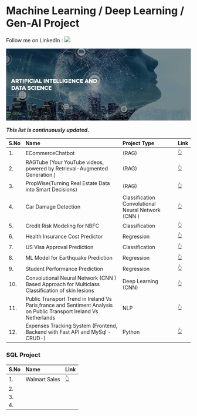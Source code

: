 # Machine Learning / Deep Learning / Gen-AI Project

Follow me on LinkedIn : [![](https://img.shields.io/badge/LinkedIn-0077B5?style=for-the-badge&logo=linkedin&logoColor=white)](https://www.linkedin.com/in/aadarsh-kushwaha-54a281194/)


![HomepageUI](./images/artificail.jpg)

***This list is continuously updated.***



| S.No | Name                                   |Project Type|  Link |
| :----| :--------------------------------------| :----------|  :----|
| 1.   | ECommerceChatbot |(RAG) | [👆](https://github.com/Aadarsh4u-code/ECommerceChatbot) |
| 2.   | RAGTube (Your YouTube videos, powered by Retrieval-Augmented Generation.) | (RAG) | [👆](https://github.com/Aadarsh4u-code/RAGTube) |
| 3.   | PropWise(Turning Real Estate Data into Smart Decisions) | (RAG) | [👆](https://github.com/Aadarsh4u-code/PropWise) |
| 4.   | Car Damage Detection | Classification Convolutional Neural Network (CNN ) | [👆](https://github.com/Aadarsh4u-code/car-damage-detection-cnn) |
| 5.   | Credit Risk Modeling for NBFC | Classification                | [👆](https://github.com/Aadarsh4u-code/Credit-Risk-Model-For-NBFC) |
| 6.   | Health Insurance Cost Predictor | Regression         | [👆](https://github.com/Aadarsh4u-code/Health-Insurance-Cost-Predictor) |
| 7.   | US Visa Approval Prediction | Classification         | [👆](https://github.com/Aadarsh4u-code/US-Visa-Approval-Prediction) |
| 8.   | ML Model for Earthquake Prediction | Regression      | [👆](https://github.com/Aadarsh4u-code/ML-Model-for-Earthquake-Prediction) |
| 9.   | Student Performance Prediction | Regression          | [👆](https://github.com/Aadarsh4u-code/mlproject?tab=readme-ov-file) |
| 10.   | Convolutional Neural Network (CNN ) Based Approach for Multiclass Classification of skin lesions | Deep Learning (CNN) |  [👆](https://github.com/Aadarsh4u-code/CNN-Approach-for-Multiclass-Classification-of-skin-lesions/tree/main)|
| 11.   | Public Transport Trend in Ireland Vs Paris,france and Sentiment Analysis on Public Transport Ireland Vs Netherlands | NLP | [👆](https://github.com/Aadarsh4u-code/Public-transport-trend)   |
| 12.   | Expenses Tracking System (Frontend, Backend with Fast API and MySql -CRUD-)                                     |Python    | [👆](https://github.com/Aadarsh4u-code/Expense-Tracking-Sysytem)  


### SQL Project

| S.No                    | Name                                    | Link |
| :---------------------- | :-------------------------------------- | :----|
| 1.                      | Walmart Sales                           | [👆](https://github.com/Aadarsh4u-code/SQL_Walmart_Sales) |
| 2.                      |                                         |    |
| 3.                      |                                         |    |
| 4.                      |                                         |    |
